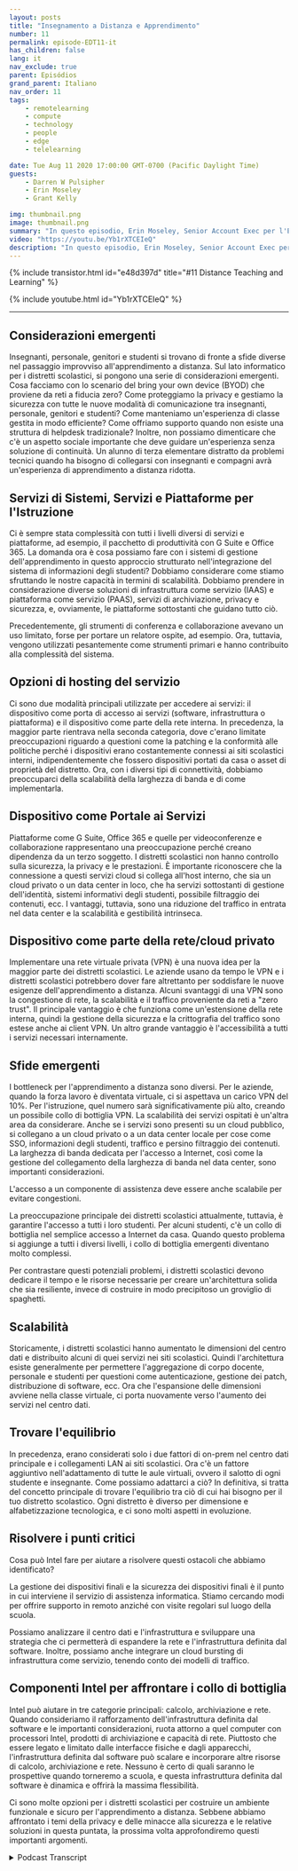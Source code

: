 ```yaml
---
layout: posts
title: "Insegnamento a Distanza e Apprendimento"
number: 11
permalink: episode-EDT11-it
has_children: false
lang: it
nav_exclude: true
parent: Episódios
grand_parent: Italiano
nav_order: 11
tags:
    - remotelearning
    - compute
    - technology
    - people
    - edge
    - telelearning

date: Tue Aug 11 2020 17:00:00 GMT-0700 (Pacific Daylight Time)
guests:
    - Darren W Pulsipher
    - Erin Moseley
    - Grant Kelly

img: thumbnail.png
image: thumbnail.png
summary: "In questo episodio, Erin Moseley, Senior Account Exec per l'Educazione presso Intel, e Grant Kelly, Architetto delle Soluzioni per l'Educazione presso Intel, si uniscono a Darren per parlare delle sfide dell'apprendimento a distanza e dell'insegnamento e dei cambiamenti travolgenti che i distretti scolastici, gli insegnanti, i genitori e gli studenti stanno affrontando durante la pandemia da Covid-19. Scopri come gli studenti e gli insegnanti si stanno collegando con nuove tecnologie e modalità di apprendimento."
video: "https://youtu.be/Yb1rXTCEIeQ"
description: "In questo episodio, Erin Moseley, Senior Account Exec per l'Educazione presso Intel, e Grant Kelly, Architetto delle Soluzioni per l'Educazione presso Intel, si uniscono a Darren per parlare delle sfide dell'apprendimento a distanza e dell'insegnamento e dei cambiamenti travolgenti che i distretti scolastici, gli insegnanti, i genitori e gli studenti stanno affrontando durante la pandemia da Covid-19. Scopri come gli studenti e gli insegnanti si stanno collegando con nuove tecnologie e modalità di apprendimento."
---
```


<div>
{% include transistor.html id="e48d397d" title="#11 Distance Teaching and Learning" %}

{% include youtube.html id="Yb1rXTCEIeQ" %}
</div>

---

## Considerazioni emergenti

Insegnanti, personale, genitori e studenti si trovano di fronte a sfide diverse nel passaggio improvviso all'apprendimento a distanza. Sul lato informatico per i distretti scolastici, si pongono una serie di considerazioni emergenti. Cosa facciamo con lo scenario del bring your own device (BYOD) che proviene da reti a fiducia zero? Come proteggiamo la privacy e gestiamo la sicurezza con tutte le nuove modalità di comunicazione tra insegnanti, personale, genitori e studenti? Come manteniamo un'esperienza di classe gestita in modo efficiente? Come offriamo supporto quando non esiste una struttura di helpdesk tradizionale? Inoltre, non possiamo dimenticare che c'è un aspetto sociale importante che deve guidare un'esperienza senza soluzione di continuità. Un alunno di terza elementare distratto da problemi tecnici quando ha bisogno di collegarsi con insegnanti e compagni avrà un'esperienza di apprendimento a distanza ridotta.

## Servizi di Sistemi, Servizi e Piattaforme per l'Istruzione

Ci è sempre stata complessità con tutti i livelli diversi di servizi e piattaforme, ad esempio, il pacchetto di produttività con G Suite e Office 365. La domanda ora è cosa possiamo fare con i sistemi di gestione dell'apprendimento in questo approccio strutturato nell'integrazione del sistema di informazioni degli studenti? Dobbiamo considerare come stiamo sfruttando le nostre capacità in termini di scalabilità. Dobbiamo prendere in considerazione diverse soluzioni di infrastruttura come servizio (IAAS) e piattaforma come servizio (PAAS), servizi di archiviazione, privacy e sicurezza, e, ovviamente, le piattaforme sottostanti che guidano tutto ciò.

Precedentemente, gli strumenti di conferenza e collaborazione avevano un uso limitato, forse per portare un relatore ospite, ad esempio. Ora, tuttavia, vengono utilizzati pesantemente come strumenti primari e hanno contribuito alla complessità del sistema.

## Opzioni di hosting del servizio

Ci sono due modalità principali utilizzate per accedere ai servizi: il dispositivo come porta di accesso ai servizi (software, infrastruttura o piattaforma) e il dispositivo come parte della rete interna. In precedenza, la maggior parte rientrava nella seconda categoria, dove c'erano limitate preoccupazioni riguardo a questioni come la patching e la conformità alle politiche perché i dispositivi erano costantemente connessi ai siti scolastici interni, indipendentemente che fossero dispositivi portati da casa o asset di proprietà del distretto. Ora, con i diversi tipi di connettività, dobbiamo preoccuparci della scalabilità della larghezza di banda e di come implementarla.

## Dispositivo come Portale ai Servizi

Piattaforme come G Suite, Office 365 e quelle per videoconferenze e collaborazione rappresentano una preoccupazione perché creano dipendenza da un terzo soggetto. I distretti scolastici non hanno controllo sulla sicurezza, la privacy e le prestazioni. È importante riconoscere che la connessione a questi servizi cloud si collega all'host interno, che sia un cloud privato o un data center in loco, che ha servizi sottostanti di gestione dell'identità, sistemi informativi degli studenti, possibile filtraggio dei contenuti, ecc. I vantaggi, tuttavia, sono una riduzione del traffico in entrata nel data center e la scalabilità e gestibilità intrinseca.

## Dispositivo come parte della rete/cloud privato

Implementare una rete virtuale privata (VPN) è una nuova idea per la maggior parte dei distretti scolastici. Le aziende usano da tempo le VPN e i distretti scolastici potrebbero dover fare altrettanto per soddisfare le nuove esigenze dell'apprendimento a distanza. Alcuni svantaggi di una VPN sono la congestione di rete, la scalabilità e il traffico proveniente da reti a "zero trust". Il principale vantaggio è che funziona come un'estensione della rete interna, quindi la gestione della sicurezza e la crittografia del traffico sono estese anche ai client VPN. Un altro grande vantaggio è l'accessibilità a tutti i servizi necessari internamente.

## Sfide emergenti

I bottleneck per l'apprendimento a distanza sono diversi. Per le aziende, quando la forza lavoro è diventata virtuale, ci si aspettava un carico VPN del 10%. Per l'istruzione, quel numero sarà significativamente più alto, creando un possibile collo di bottiglia VPN. La scalabilità dei servizi ospitati è un'altra area da considerare. Anche se i servizi sono presenti su un cloud pubblico, si collegano a un cloud privato o a un data center locale per cose come SSO, informazioni degli studenti, traffico e persino filtraggio dei contenuti. La larghezza di banda dedicata per l'accesso a Internet, così come la gestione del collegamento della larghezza di banda nel data center, sono importanti considerazioni.

L'accesso a un componente di assistenza deve essere anche scalabile per evitare congestioni.

La preoccupazione principale dei distretti scolastici attualmente, tuttavia, è garantire l'accesso a tutti i loro studenti. Per alcuni studenti, c'è un collo di bottiglia nel semplice accesso a Internet da casa. Quando questo problema si aggiunge a tutti i diversi livelli, i collo di bottiglia emergenti diventano molto complessi.

Per contrastare questi potenziali problemi, i distretti scolastici devono dedicare il tempo e le risorse necessarie per creare un'architettura solida che sia resiliente, invece di costruire in modo precipitoso un groviglio di spaghetti.

## Scalabilità

Storicamente, i distretti scolastici hanno aumentato le dimensioni del centro dati e distribuito alcuni di quei servizi nei siti scolastici. Quindi l'architettura esiste generalmente per permettere l'aggregazione di corpo docente, personale e studenti per questioni come autenticazione, gestione dei patch, distribuzione di software, ecc. Ora che l'espansione delle dimensioni avviene nella classe virtuale, ci porta nuovamente verso l'aumento dei servizi nel centro dati.

## Trovare l'equilibrio

In precedenza, erano considerati solo i due fattori di on-prem nel centro dati principale e i collegamenti LAN ai siti scolastici. Ora c'è un fattore aggiuntivo nell'adattamento di tutte le aule virtuali, ovvero il salotto di ogni studente e insegnante. Come possiamo adattarci a ciò? In definitiva, si tratta del concetto principale di trovare l'equilibrio tra ciò di cui hai bisogno per il tuo distretto scolastico. Ogni distretto è diverso per dimensione e alfabetizzazione tecnologica, e ci sono molti aspetti in evoluzione.

## Risolvere i punti critici

Cosa può Intel fare per aiutare a risolvere questi ostacoli che abbiamo identificato?

La gestione dei dispositivi finali e la sicurezza dei dispositivi finali è il punto in cui interviene il servizio di assistenza informatica. Stiamo cercando modi per offrire supporto in remoto anziché con visite regolari sul luogo della scuola.

Possiamo analizzare il centro dati e l'infrastruttura e sviluppare una strategia che ci permetterà di espandere la rete e l'infrastruttura definita dal software. Inoltre, possiamo anche integrare un cloud bursting di infrastruttura come servizio, tenendo conto dei modelli di traffico.

## Componenti Intel per affrontare i collo di bottiglia

Intel può aiutare in tre categorie principali: calcolo, archiviazione e rete. Quando consideriamo il rafforzamento dell'infrastruttura definita dal software e le importanti considerazioni, ruota attorno a quel computer con processori Intel, prodotti di archiviazione e capacità di rete. Piuttosto che essere legato e limitato dalle interfacce fisiche e dagli apparecchi, l'infrastruttura definita dal software può scalare e incorporare altre risorse di calcolo, archiviazione e rete. Nessuno è certo di quali saranno le prospettive quando torneremo a scuola, e questa infrastruttura definita dal software è dinamica e offrirà la massima flessibilità.

Ci sono molte opzioni per i distretti scolastici per costruire un ambiente funzionale e sicuro per l'apprendimento a distanza. Sebbene abbiamo affrontato i temi della privacy e delle minacce alla sicurezza e le relative soluzioni in questa puntata, la prossima volta approfondiremo questi importanti argomenti.



<details>
<summary> Podcast Transcript </summary>

<p></p>

</details>
